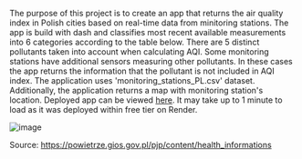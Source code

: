 The purpose of this project is to create an app that returns the air quality index in Polish cities based on real-time data from minitoring stations. The app is build with dash and classifies most recent available measurements into 6 categories according to the table below. There are 5 distinct pollutants taken into account when calculating AQI. Some monitoring stations have additional sensors measuring other pollutants. In these cases the app returns the information that the pollutant is not included in AQI index. The application uses 'monitoring_stations_PL.csv' dataset. Additionally, the application returns a map with monitoring station's location. Deployed app can be viewed [here](https://live-air-quality-app.onrender.com). It may take up to 1 minute to load as it was deployed within free tier on Render.

![image](https://github.com/RadoslawStanisz/Live-air-quality-app/assets/136122006/7f02b1d1-e3ec-4840-8a6a-188497580793)

Source: https://powietrze.gios.gov.pl/pjp/content/health_informations
